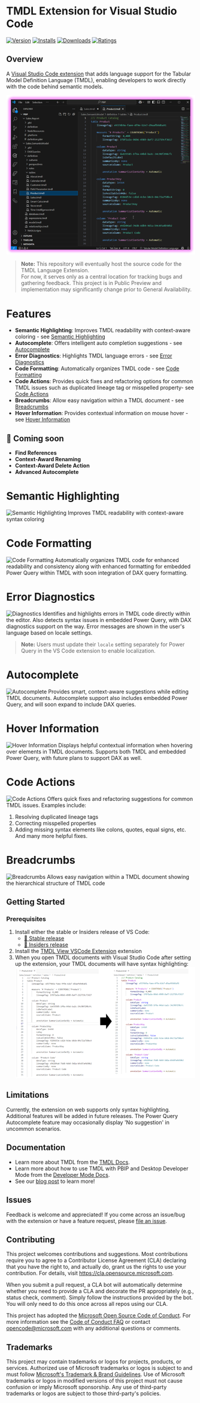 # TMDL Extension for Visual Studio Code
[![Version](https://img.shields.io/visual-studio-marketplace/v/analysis-services.TMDL)](https://marketplace.visualstudio.com/items?itemName=analysis-services.TMDL)
[![Installs](https://img.shields.io/visual-studio-marketplace/i/analysis-services.TMDL)](https://marketplace.visualstudio.com/items?itemName=analysis-services.TMDL)
[![Downloads](https://img.shields.io/visual-studio-marketplace/d/analysis-services.TMDL)](https://marketplace.visualstudio.com/items?itemName=analysis-services.TMDL)
[![Ratings](https://img.shields.io/visual-studio-marketplace/r/analysis-services.TMDL)](https://marketplace.visualstudio.com/items?itemName=analysis-services.TMDL)

## Overview
A [Visual Studio Code extension](https://marketplace.visualstudio.com/items?itemName=analysis-services.TMDL) that adds language support for the Tabular Model Definition Language (TMDL), enabling developers to work directly with the code behind semantic models. 

![TMDL Extension for Visual Studio Code](./images/TMDLExtensionforVisualStudioCode.png "TMDL Extension for Visual Studio Code")

> **Note:** This repository will eventually host the source code for the TMDL Language Extension.  
> For now, it serves only as a central location for tracking bugs and gathering feedback.
> This project is in Public Preview and implementation may significantly change prior to General Availability.

# Features

- **Semantic Highlighting**: Improves TMDL readability with context-aware coloring - see [Semantic Highlighting](#semantic-highlighting)  
- **Autocomplete**: Offers intelligent auto completion suggestions - see [Autocomplete](#autocomplete)
- **Error Diagnostics**: Highlights TMDL language errors - see [Error Diagnostics](#error-diagnostics)
- **Code Formatting**: Automatically organizes TMDL code - see [Code Formatting](#code-formatting)
- **Code Actions**: Provides quick fixes and refactoring options for common TMDL issues such as duplicated lineage tag or misspelled property- see [Code Actions](#code-actions)
- **Breadcrumbs**: Allow easy navigation within a TMDL document - see [Breadcrumbs](#breadcrumbs)
- **Hover Information**: Provides contextual information on mouse hover - see [Hover Information](#hover-information)

## 🚧 Coming soon
- **Find References** 
- **Context-Award Renaming** 
- **Context-Award Delete Action** 
- **Advanced Autocomplete** 

# Semantic Highlighting
![Semantic Highlighting](./images/Semantichighlighting.gif)
Improves TMDL readability with context-aware syntax coloring

# Code Formatting
![Code Formatting](./images/Codeformatting.gif)
Automatically organizes TMDL code for enhanced readability and consistency along with enhanced formatting for embedded Power Query within TMDL with soon integration of DAX query formatting.

# Error Diagnostics
![Diagnostics](./images/Diagnostics.gif)
Identifies and highlights errors in TMDL code directly within the editor.
Also detects syntax issues in embedded Power Query, with DAX diagnostics support on the way.
Error messages are shown in the user's language based on locale settings.

> **Note:** Users must update their `locale` setting separately for Power Query in the VS Code extension to enable localization.

# Autocomplete
![Autocomplete](./images/Autocomplete.gif)
Provides smart, context-aware suggestions while editing TMDL documents.
Autocomplete support also includes embedded Power Query, and will soon expand to include DAX queries.
# Hover Information
![Hover Information](./images/HoverProvider.gif)
Displays helpful contextual information when hovering over elements in TMDL documents.
Supports both TMDL and embedded Power Query, with future plans to support DAX as well.
# Code Actions
![Code Actions](./images/CodeActions.gif)
Offers quick fixes and refactoring suggestions for common TMDL issues. Examples include:
  1. Resolving duplicated lineage tags
  2. Correcting misspelled properties
  3. Adding missing syntax elements like colons, quotes, equal signs, etc.
And many more helpful fixes.
# Breadcrumbs
![Breadcrumbs](./images/Breadcrumbs.gif)
Allows easy navigation within a TMDL document showing the hierarchical structure of TMDL code

## Getting Started

### Prerequisites
1. Install either the stable or Insiders release of VS Code:
   * [💫 Stable release](https://code.visualstudio.com/download)
   * [🔮 Insiders release](https://code.visualstudio.com/insiders)
2. Install the [TMDL View VSCode Extension](https://marketplace.visualstudio.com/items?itemName=analysis-services.TMDL) extension
3. When you open TMDL documents with Visual Studio Code after setting up the extension, your TMDL documents will have syntax highlighting:
![TMDL Syntax Highlighting](./images/tmdlInVSCode.png)

## Limitations

Currently, the extension on web supports only syntax highlighting. Additional features will be added in future releases.
The Power Query Autocomplete feature may occasionally display 'No suggestion' in uncommon scenarios.

## Documentation

* Learn more about TMDL from the [TMDL Docs](https://go.microsoft.com/fwlink/?linkid=2295924).
* Learn more about how to use TMDL with PBIP and Desktop Developer Mode from the [Developer Mode Docs](https://go.microsoft.com/fwlink/?linkid=2296020). 
* See our [blog post](https://go.microsoft.com/fwlink/?linkid=2296022) to learn more!

## Issues

Feedback is welcome and appreciated! If you come across an issue/bug with the extension or have a feature request, please [file an issue](https://github.com/microsoft/vscode-tmdl/issues). 

## Contributing

This project welcomes contributions and suggestions.  Most contributions require you to agree to a
Contributor License Agreement (CLA) declaring that you have the right to, and actually do, grant us
the rights to use your contribution. For details, visit https://cla.opensource.microsoft.com.

When you submit a pull request, a CLA bot will automatically determine whether you need to provide
a CLA and decorate the PR appropriately (e.g., status check, comment). Simply follow the instructions
provided by the bot. You will only need to do this once across all repos using our CLA.

This project has adopted the [Microsoft Open Source Code of Conduct](https://opensource.microsoft.com/codeofconduct/).
For more information see the [Code of Conduct FAQ](https://opensource.microsoft.com/codeofconduct/faq/) or
contact [opencode@microsoft.com](mailto:opencode@microsoft.com) with any additional questions or comments.

## Trademarks

This project may contain trademarks or logos for projects, products, or services. Authorized use of Microsoft 
trademarks or logos is subject to and must follow 
[Microsoft's Trademark & Brand Guidelines](https://www.microsoft.com/en-us/legal/intellectualproperty/trademarks/usage/general).
Use of Microsoft trademarks or logos in modified versions of this project must not cause confusion or imply Microsoft sponsorship.
Any use of third-party trademarks or logos are subject to those third-party's policies.

